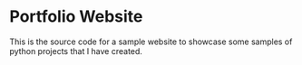 # Portfolio Website 
This is the source code for a sample website to showcase some samples of python projects that I have created.